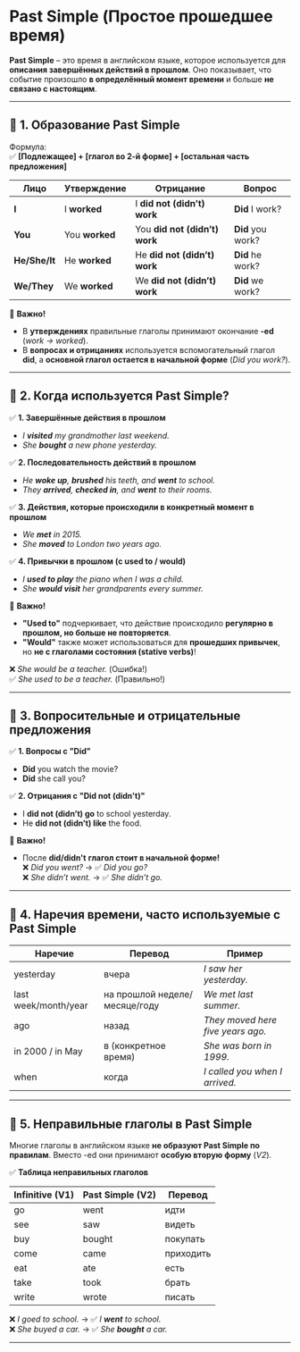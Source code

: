 # **Past Simple (Простое прошедшее время)**

**Past Simple** – это время в английском языке, которое используется для **описания завершённых действий в прошлом**. Оно показывает, что событие произошло **в определённый момент времени** и больше **не связано с настоящим**.

---

## 🔹 **1. Образование Past Simple**

Формула:  
✅ **[Подлежащее] + [глагол во 2-й форме] + [остальная часть предложения]**

| Лицо          | Утверждение    | Отрицание                     | Вопрос            |
| ------------- | -------------- | ----------------------------- | ----------------- |
| **I**         | I **worked**   | I **did not (didn’t) work**   | **Did** I work?   |
| **You**       | You **worked** | You **did not (didn’t) work** | **Did** you work? |
| **He/She/It** | He **worked**  | He **did not (didn’t) work**  | **Did** he work?  |
| **We/They**   | We **worked**  | We **did not (didn’t) work**  | **Did** we work?  |

📌 **Важно!**

- В **утверждениях** правильные глаголы принимают окончание **-ed** (_work → worked_).
- В **вопросах и отрицаниях** используется вспомогательный глагол **did**, а **основной глагол остается в начальной форме** (_Did you work?_).

---

## 🔹 **2. Когда используется Past Simple?**

✅ **1. Завершённые действия в прошлом**

- _I **visited** my grandmother last weekend._
- _She **bought** a new phone yesterday._

✅ **2. Последовательность действий в прошлом**

- _He **woke up**, **brushed** his teeth, and **went** to school._
- _They **arrived**, **checked in**, and **went** to their rooms._

✅ **3. Действия, которые происходили в конкретный момент в прошлом**

- _We **met** in 2015._
- _She **moved** to London two years ago._

✅ **4. Привычки в прошлом (с used to / would)**

- _I **used to play** the piano when I was a child._
- _She **would visit** her grandparents every summer._

📌 **Важно!**

- **"Used to"** подчеркивает, что действие происходило **регулярно в прошлом, но больше не повторяется**.
- **"Would"** также может использоваться для **прошедших привычек**, но **не с глаголами состояния (stative verbs)**!

❌ _She would be a teacher._ (Ошибка!)  
✅ _She used to be a teacher._ (Правильно!)

---

## 🔹 **3. Вопросительные и отрицательные предложения**

✅ **1. Вопросы с "Did"**

- **Did** you watch the movie?
- **Did** she call you?

✅ **2. Отрицания с "Did not (didn't)"**

- I **did not (didn’t) go** to school yesterday.
- He **did not (didn’t) like** the food.

📌 **Важно!**

- После **did/didn't** **глагол стоит в начальной форме!**  
  ❌ _Did you went?_ → ✅ _Did you go?_  
  ❌ _She didn’t went._ → ✅ _She didn’t go._

---

## 🔹 **4. Наречия времени, часто используемые с Past Simple**

| Наречие              | Перевод                       | Пример                            |
| -------------------- | ----------------------------- | --------------------------------- |
| yesterday            | вчера                         | _I saw her yesterday._            |
| last week/month/year | на прошлой неделе/месяце/году | _We met last summer._             |
| ago                  | назад                         | _They moved here five years ago._ |
| in 2000 / in May     | в (конкретное время)          | _She was born in 1999._           |
| when                 | когда                         | _I called you when I arrived._    |

---

## 🔹 **5. Неправильные глаголы в Past Simple**

Многие глаголы в английском языке **не образуют Past Simple по правилам**. Вместо -ed они принимают **особую вторую форму** (_V2_).

✅ **Таблица неправильных глаголов**

| Infinitive (V1) | Past Simple (V2) | Перевод   |
| --------------- | ---------------- | --------- |
| go              | went             | идти      |
| see             | saw              | видеть    |
| buy             | bought           | покупать  |
| come            | came             | приходить |
| eat             | ate              | есть      |
| take            | took             | брать     |
| write           | wrote            | писать    |

❌ _I goed to school._ → ✅ _I **went** to school._  
❌ _She buyed a car._ → ✅ _She **bought** a car._

---

